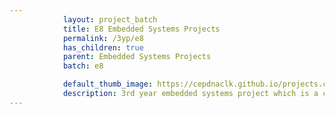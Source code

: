 ```yaml
---
            layout: project_batch
            title: E8 Embedded Systems Projects
            permalink: /3yp/e8
            has_children: true
            parent: Embedded Systems Projects
            batch: e8

            default_thumb_image: https://cepdnaclk.github.io/projects.ce.pdn.ac.lk/data/categories/3yp/thumbnail.jpg
            description: 3rd year embedded systems project which is a combination of CO321, CO324 and CO325 courses
---
```

